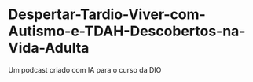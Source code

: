 # Despertar-Tardio-Viver-com-Autismo-e-TDAH-Descobertos-na-Vida-Adulta
Um podcast criado com IA para o curso da DIO
